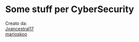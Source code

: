 # Some stuff per CyberSecurity


Creato da: <br>
[Jxancestral17](https://github.com/Jxancestral17)<br>
[marioskoo](https://github.com/marioskoo)<br>
